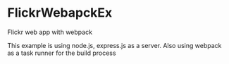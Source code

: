 # FlickrWebapckEx
Flickr web app with webpack

This example is using node.js, express.js as a server.
Also using webpack as a task runner for the build process
